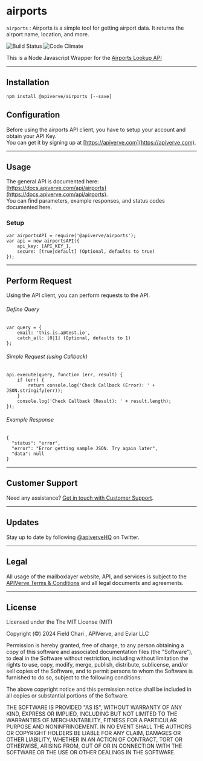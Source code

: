 airports
============

`airports` : Airports is a simple tool for getting airport data. It returns the airport name, location, and more.

![Build Status](https://img.shields.io/badge/build-passing-green)
![Code Climate](https://img.shields.io/badge/maintainability-B-purple)

This is a Node Javascript Wrapper for the [Airports Lookup API](https://apiverve.com/marketplace/api/airports)

---

## Installation
	npm install @apiverve/airports [--save]


## Configuration

Before using the airports API client, you have to setup your account and obtain your API Key.  
You can get it by signing up at [https://apiverve.com](https://apiverve.com).

---

## Usage

The general API is documented here: [https://docs.apiverve.com/api/airports](https://docs.apiverve.com/api/airports).  
You can find parameters, example responses, and status codes documented here.

### Setup

    var airportsAPI = require('@apiverve/airports');
	var api = new airportsAPI({
    	api_key: [API_KEY_],
    	secure: [true|default] (Optional, defaults to true)
	});


---


## Perform Request
Using the API client, you can perform requests to the API.

###### Define Query

	var query = {
    	email: 'this.is.a@test.io',
    	catch_all: [0|1] (Optional, defaults to 1)
	};


###### Simple Request (using Callback)

    api.execute(query, function (err, result) {
    	if (err) {
        	return console.log('Check Callback (Error): ' + JSON.stringify(err));
    	}
	    console.log('Check Callback (Result): ' + result.length);
	});

###### Example Response

```
{
  "status": "error",
  "error": "Error getting sample JSON. Try again later",
  "data": null
}
```

---

## Customer Support

Need any assistance? [Get in touch with Customer Support](mailto:hello@apiverve.com?subject=airports).

---

## Updates
Stay up to date by following [@apiverveHQ](https://twitter.com/apiverveHQ) on Twitter.

---

## Legal

All usage of the mailboxlayer website, API, and services is subject to the [APIVerve Terms & Conditions](https://apiverve.com/terms) and all legal documents and agreements.

---

## License
Licensed under the The MIT License (MIT)

Copyright (&copy;) 2024 Field Chari , APIVerve, and Evlar LLC

Permission is hereby granted, free of charge, to any person obtaining a copy of this software and associated documentation files (the "Software"), to deal in the Software without restriction, including without limitation the rights to use, copy, modify, merge, publish, distribute, sublicense, and/or sell copies of the Software, and to permit persons to whom the Software is furnished to do so, subject to the following conditions:

The above copyright notice and this permission notice shall be included in all copies or substantial portions of the Software.

THE SOFTWARE IS PROVIDED "AS IS", WITHOUT WARRANTY OF ANY KIND, EXPRESS OR IMPLIED, INCLUDING BUT NOT LIMITED TO THE WARRANTIES OF MERCHANTABILITY, FITNESS FOR A PARTICULAR PURPOSE AND NONINFRINGEMENT. IN NO EVENT SHALL THE AUTHORS OR COPYRIGHT HOLDERS BE LIABLE FOR ANY CLAIM, DAMAGES OR OTHER LIABILITY, WHETHER IN AN ACTION OF CONTRACT, TORT OR OTHERWISE, ARISING FROM, OUT OF OR IN CONNECTION WITH THE SOFTWARE OR THE USE OR OTHER DEALINGS IN THE SOFTWARE.